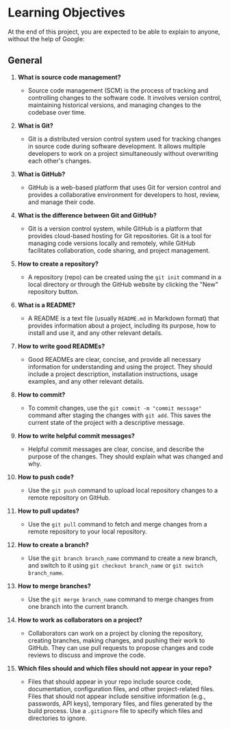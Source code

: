 # Learning Objectives

At the end of this project, you are expected to be able to explain to anyone, without the help of Google:

## General

1. **What is source code management?**
   - Source code management (SCM) is the process of tracking and controlling changes to the software code. It involves version control, maintaining historical versions, and managing changes to the codebase over time.

2. **What is Git?**
   - Git is a distributed version control system used for tracking changes in source code during software development. It allows multiple developers to work on a project simultaneously without overwriting each other's changes.

3. **What is GitHub?**
   - GitHub is a web-based platform that uses Git for version control and provides a collaborative environment for developers to host, review, and manage their code.

4. **What is the difference between Git and GitHub?**
   - Git is a version control system, while GitHub is a platform that provides cloud-based hosting for Git repositories. Git is a tool for managing code versions locally and remotely, while GitHub facilitates collaboration, code sharing, and project management.

5. **How to create a repository?**
   - A repository (repo) can be created using the `git init` command in a local directory or through the GitHub website by clicking the "New" repository button.

6. **What is a README?**
   - A README is a text file (usually `README.md` in Markdown format) that provides information about a project, including its purpose, how to install and use it, and any other relevant details.

7. **How to write good READMEs?**
   - Good READMEs are clear, concise, and provide all necessary information for understanding and using the project. They should include a project description, installation instructions, usage examples, and any other relevant details.

8. **How to commit?**
   - To commit changes, use the `git commit -m "commit message"` command after staging the changes with `git add`. This saves the current state of the project with a descriptive message.

9. **How to write helpful commit messages?**
   - Helpful commit messages are clear, concise, and describe the purpose of the changes. They should explain what was changed and why.

10. **How to push code?**
    - Use the `git push` command to upload local repository changes to a remote repository on GitHub.

11. **How to pull updates?**
    - Use the `git pull` command to fetch and merge changes from a remote repository to your local repository.

12. **How to create a branch?**
    - Use the `git branch branch_name` command to create a new branch, and switch to it using `git checkout branch_name` or `git switch branch_name`.

13. **How to merge branches?**
    - Use the `git merge branch_name` command to merge changes from one branch into the current branch.

14. **How to work as collaborators on a project?**
    - Collaborators can work on a project by cloning the repository, creating branches, making changes, and pushing their work to GitHub. They can use pull requests to propose changes and code reviews to discuss and improve the code.

15. **Which files should and which files should not appear in your repo?**
    - Files that should appear in your repo include source code, documentation, configuration files, and other project-related files. Files that should not appear include sensitive information (e.g., passwords, API keys), temporary files, and files generated by the build process. Use a `.gitignore` file to specify which files and directories to ignore.
